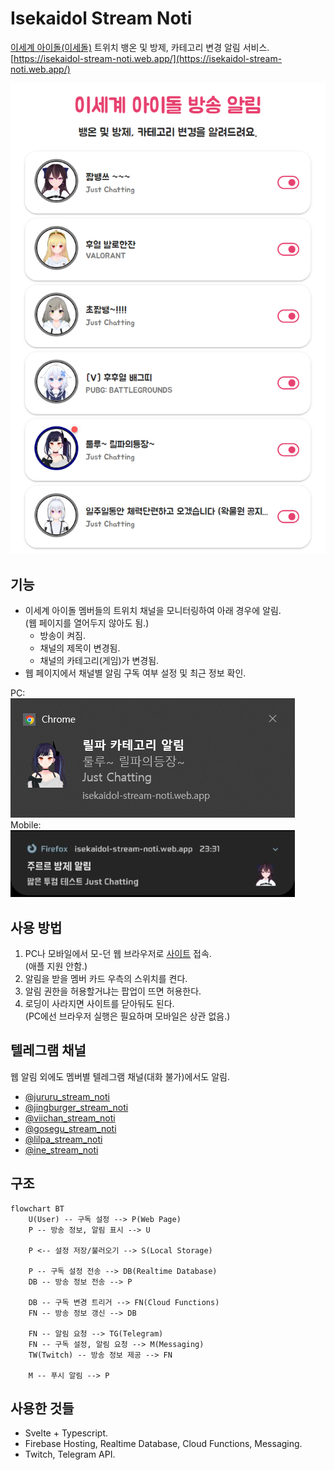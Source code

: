 # Isekaidol Stream Noti

[이세계 아이돌(이세돌)](https://namu.wiki/w/%EC%9D%B4%EC%84%B8%EA%B3%84%20%EC%95%84%EC%9D%B4%EB%8F%8C) 트위치 뱅온 및 방제, 카테고리 변경 알림 서비스.  
[https://isekaidol-stream-noti.web.app/](https://isekaidol-stream-noti.web.app/)

![Demo](./res/demo.png)

## 기능

- 이세계 아이돌 멤버들의 트위치 채널을 모니터링하여 아래 경우에 알림.  
  (웹 페이지를 열어두지 않아도 됨.)
  - 방송이 켜짐.
  - 채널의 제목이 변경됨.
  - 채널의 카테고리(게임)가 변경됨.
- 웹 페이지에서 채널별 알림 구독 여부 설정 및 최근 정보 확인.

PC:  
![PC Noti](./res/noti.png)  
Mobile:  
![Mobile Noti](./res/noti2.jpg)

## 사용 방법

1. PC나 모바일에서 모-던 웹 브라우저로 [사이트](https://isekaidol-stream-noti.web.app/) 접속.  
  (애플 지원 안함.)
1. 알림을 받을 멤버 카드 우측의 스위치를 켠다.
1. 알림 권한을 허용할거냐는 팝업이 뜨면 허용한다.  
1. 로딩이 사라지면 사이트를 닫아둬도 된다.  
  (PC에선 브라우저 실행은 필요하며 모바일은 상관 없음.)

## 텔레그램 채널

웹 알림 외에도 멤버별 텔레그램 채널(대화 불가)에서도 알림.

- [@jururu_stream_noti](https://t.me/jururu_stream_noti)
- [@jingburger_stream_noti](https://t.me/jingburger_stream_noti)
- [@viichan_stream_noti](https://t.me/viichan_stream_noti)
- [@gosegu_stream_noti](https://t.me/gosegu_stream_noti)
- [@lilpa_stream_noti](https://t.me/lilpa_stream_noti)
- [@ine_stream_noti](https://t.me/ine_stream_noti)

## 구조

```mermaid
flowchart BT
    U(User) -- 구독 설정 --> P(Web Page)
    P -- 방송 정보, 알림 표시 --> U
    
    P <-- 설정 저장/불러오기 --> S(Local Storage)
    
    P -- 구독 설정 전송 --> DB(Realtime Database)
    DB -- 방송 정보 전송 --> P

    DB -- 구독 변경 트리거 --> FN(Cloud Functions)
    FN -- 방송 정보 갱신 --> DB

    FN -- 알림 요청 --> TG(Telegram)
    FN -- 구독 설정, 알림 요청 --> M(Messaging)
    TW(Twitch) -- 방송 정보 제공 --> FN

    M -- 푸시 알림 --> P
```

## 사용한 것들

- Svelte + Typescript.
- Firebase Hosting, Realtime Database, Cloud Functions, Messaging.
- Twitch, Telegram API.

